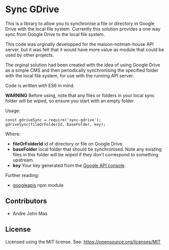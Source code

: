 Sync GDrive
===========

This is a library to allow you to synchronise a file or directory in Google Drive with the local file system. Currently this solution provides a one way sync from Google Drive to the local file system.

This code was orginally developped for the maison-notman-house API server, but it was felt that it would have more value as module that could be used by other projects.

The orginal solution had been created with the idea of using Google Drive as a simple CMS and then periodically synchronising the specified folder with the local file system, for use with the running API server.

Code is written with ES6 in mind.

**WARNING** Before using, note that any files or folders in your local sync folder will be wiped, so ensure you start with an empty folder.

Usage:

```
const gdriveSync = require('sync-gdrive');
gdriveSync(fileOrFolderId, baseFolder, key);
```

Where:

   * **fileOrFolderId** id of directory or file on Google Drive
   * **baseFolder** local folder that should be synchronised. Note any existing files in this folder will be wiped if they don't correspond to something upstream.
   * **key** Your key generated from the [Google API console](https://console.developers.google.com/apis/dashboard).

   
Further reading:

   * [googleapis](https://www.npmjs.com/package/googleapis) npm module

Contributors
------------

  * Andre John Mas

License
-------

Licensed using the MIT license. See: https://opensource.org/licenses/MIT
